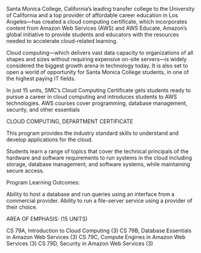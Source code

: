 Santa Monica College, California’s leading transfer college to the University of California and a top provider of affordable career education in Los Angeles—has created a cloud computing certificate, which incorporates content from Amazon Web Services (AWS) and AWS Educate, Amazon’s global initiative to provide students and educators with the resources needed to accelerate cloud-related learning.

Cloud computing—which delivers vast data capacity to organizations of all shapes and sizes without requiring expensive on-site servers—is widely considered the biggest growth arena in technology today. It is also set to open a world of opportunity for Santa Monica College students, in one of the highest paying IT fields.

In just 15 units, SMC’s Cloud Computing Certificate gets students ready to pursue a career in cloud computing and introduces students to AWS technologies. AWS courses cover programming, database management, security, and other essentials

CLOUD COMPUTING, DEPARTMENT CERTIFICATE

This program provides the industry standard skills to understand and develop applications for the cloud.

Students learn a range of topics that cover the technical principals of the hardware and software
requirements to run systems in the cloud including storage, database management, and software systems,
while maintaining secure access.

Program Learning Outcomes:

Ability to host a database and run queries using an interface from a commercial provider.
Ability to run a file-server service using a provider of their choice.

AREA OF EMPHASIS: (15 UNITS)

CS 79A, Introduction to Cloud Computing (3)
CS 79B, Database Essentials in Amazon Web Services (3)
CS 79C, Compute Engines in Amazon Web Services (3)
CS 79D, Security in Amazon Web Services (3)

